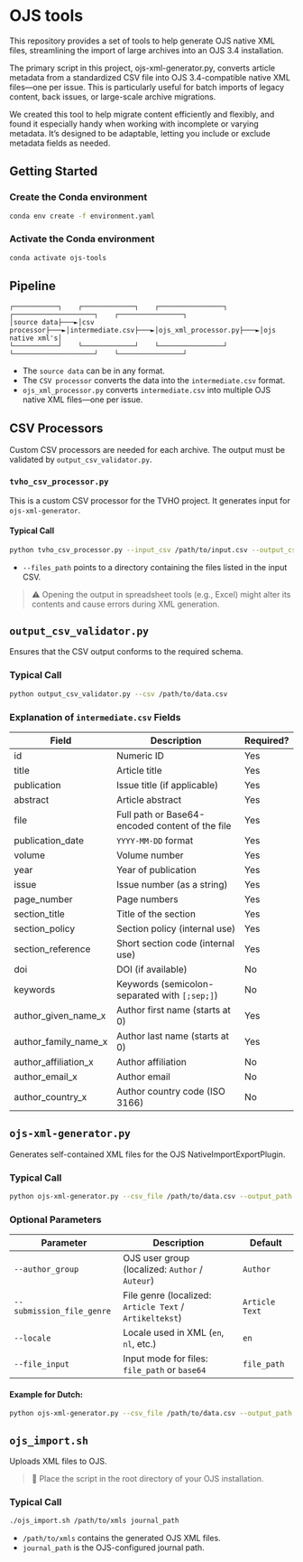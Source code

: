 # OJS tools

This repository provides a set of tools to help generate OJS native XML files, streamlining the import of large archives into an OJS 3.4 installation.

The primary script in this project, ojs-xml-generator.py, converts article metadata from a standardized CSV file into OJS 3.4-compatible native XML files—one per issue. This is particularly useful for batch imports of legacy content, back issues, or large-scale archive migrations.

We created this tool to help migrate content efficiently and flexibly, and found it especially handy when working with incomplete or varying metadata. It’s designed to be adaptable, letting you include or exclude metadata fields as needed.

## Getting Started

### Create the Conda environment
```bash
conda env create -f environment.yaml
```

### Activate the Conda environment
```bash
conda activate ojs-tools
```

## Pipeline
```
┌───────────┐    ┌─────────────┐    ┌────────────────┐    ┌────────────────────┐    ┌────────────────┐
│source data├───►│csv processor├───►│intermediate.csv├───►│ojs_xml_processor.py├───►│ojs native xml's│
└───────────┘    └─────────────┘    └────────────────┘    └────────────────────┘    └────────────────┘
```
* The `source data` can be in any format.
* The `CSV processor` converts the data into the `intermediate.csv` format.
* `ojs_xml_processor.py` converts `intermediate.csv` into multiple OJS native XML files—one per issue.

## CSV Processors

Custom CSV processors are needed for each archive. The output must be validated by `output_csv_validator.py`.

### `tvho_csv_processor.py`

This is a custom CSV processor for the TVHO project. It generates input for `ojs-xml-generator`.

#### Typical Call
```bash
python tvho_csv_processor.py --input_csv /path/to/input.csv --output_csv /path/to/output.csv --files_path /path/to/documents
```
* `--files_path` points to a directory containing the files listed in the input CSV.

> ⚠️ Opening the output in spreadsheet tools (e.g., Excel) might alter its contents and cause errors during XML generation.

## `output_csv_validator.py`

Ensures that the CSV output conforms to the required schema.

### Typical Call
```bash
python output_csv_validator.py --csv /path/to/data.csv
```

### Explanation of `intermediate.csv` Fields

| Field  | Description | Required? |
|--------|-------------|-----------|
| id | Numeric ID | Yes |
| title | Article title | Yes |
| publication | Issue title (if applicable) | Yes |
| abstract | Article abstract | Yes |
| file | Full path or Base64-encoded content of the file | Yes |
| publication_date | `YYYY-MM-DD` format | Yes |
| volume | Volume number | Yes |
| year | Year of publication | Yes |
| issue | Issue number (as a string) | Yes |
| page_number | Page numbers | Yes |
| section_title | Title of the section | Yes |
| section_policy | Section policy (internal use) | Yes |
| section_reference | Short section code (internal use) | Yes |
| doi | DOI (if available) | No |
| keywords | Keywords (semicolon-separated with `[;sep;]`) | No |
| author_given_name_x | Author first name (starts at 0) | Yes |
| author_family_name_x | Author last name (starts at 0) | Yes |
| author_affiliation_x | Author affiliation | No |
| author_email_x | Author email | No |
| author_country_x | Author country code (ISO 3166) | No |

## `ojs-xml-generator.py`

Generates self-contained XML files for the OJS NativeImportExportPlugin.

### Typical Call
```bash
python ojs-xml-generator.py --csv_file /path/to/data.csv --output_path /path/to/output/folder --journal_name "Journal Full Name"
```

### Optional Parameters

| Parameter | Description | Default |
|----------|-------------|---------|
| `--author_group` | OJS user group (localized: `Author` / `Auteur`) | `Author` |
| `--submission_file_genre` | File genre (localized: `Article Text` / `Artikeltekst`) | `Article Text` |
| `--locale` | Locale used in XML (`en`, `nl`, etc.) | `en` |
| `--file_input` | Input mode for files: `file_path` or `base64` | `file_path` |

#### Example for Dutch:
```bash
python ojs-xml-generator.py --csv_file /path/to/data.csv --output_path /path/to/output/folder --journal_name "Journal Name"  --author_group Auteur  --submission_file_genre Artikeltekst --locale nl --file_input base64
```

## `ojs_import.sh`

Uploads XML files to OJS.

> 📍 Place the script in the root directory of your OJS installation.

### Typical Call
```bash
./ojs_import.sh /path/to/xmls journal_path
```
* `/path/to/xmls` contains the generated OJS XML files.
* `journal_path` is the OJS-configured journal path.
